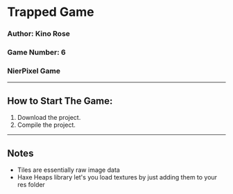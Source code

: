 # Trapped Game
### Author: Kino Rose
### Game Number: 6
### NierPixel Game


----

## How to Start The Game:

1. Download the project.
2. Compile the project.




---

## Notes
- Tiles are essentially raw image data 
- Haxe Heaps library let's you load textures by just adding them to your res folder
